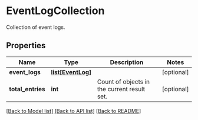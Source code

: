 # EventLogCollection

Collection of event logs.
## Properties
Name | Type | Description | Notes
------------ | ------------- | ------------- | -------------
**event_logs** | [**list[EventLog]**](EventLog.md) |  | [optional] 
**total_entries** | **int** | Count of objects in the current result set. | [optional] 

[[Back to Model list]](../README.md#documentation-for-models) [[Back to API list]](../README.md#documentation-for-api-endpoints) [[Back to README]](../README.md)


